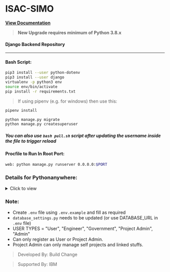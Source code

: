# ISAC-SIMO

[**View Documentation**](https://www.isac-simo.net/docs/)
>**New Upgrade requires minimum of Python 3.8.x**

#### Django Backend Repository
---
#### Bash Script:
```sh
pip3 install --user python-dotenv
pip3 install --user django
virtualenv -p python3 env
source env/bin/activate
pip install -r requirements.txt
```
>If using pipenv (e.g. for windows) then use this:
```sh
pipenv install
```
```sh
python manage.py migrate
python manage.py createsuperuser
```
##### You can also use ``` bash pull.sh ``` script after updating the username inside the file to trigger reload

#### Procfile to Run In Root Port:
```sh
web: python manage.py runserver 0.0.0.0:$PORT
```

### Details for Pythonanywhere:
<details>
    <summary>Click to view</summary>

#### Useful .bashrc Alias for the project if hosted in Pythonanywhere:

<details>
    <summary>Click to view</summary>

```sh
alias toenv="cd /home/{{username}}/isac && source env/bin/activate"

alias server.log="cd /var/log && tail -f {{username}}.pythonanywhere.com.server.log"
alias error.log="cd /var/log && tail -f {{username}}.pythonanywhere.com.error.log"
alias access.log="cd /var/log && tail -f {{username}}.pythonanywhere.com.access.log"

alias server.up="toenv && sed -i 's/MAINTENANCE=True/MAINTENANCE=False/g' .env && touch /var/www/{{username}}_pythonanywhere_com_wsgi.py"
alias server.down="toenv && sed -i 's/MAINTENANCE=False/MAINTENANCE=True/g' .env && touch /var/www/{{username}}_pythonanywhere_com_wsgi.py"

alias reload="touch /var/www/{{username}}_pythonanywhere_com_wsgi.py"
```

</details>

#### Pythonanywhere wsgi.py:

<details>
    <summary>Click to view</summary>

```python
import os
import sys
from dotenv import load_dotenv

project_home = u'/home/{{username}}/isac'
if project_home not in sys.path:
    sys.path.insert(0, project_home)

load_dotenv(os.path.join(project_home, '.env'))

os.environ['DJANGO_SETTINGS_MODULE'] = 'isac_simo.settings'

from django.core.wsgi import get_wsgi_application
from django.contrib.staticfiles.handlers import StaticFilesHandler
application = StaticFilesHandler(get_wsgi_application())
```

</details>

#### Static Files:

<details>
    <summary>Click to view</summary>

| URL           | Directory                      |
| ------------- |:------------------------------:|
| /static/      | /home/{{username}}/isac/static |
| /media/       | /home/{{username}}/isac/media  |

</details>

#### If Static Files that does not exist e.g. https://example.com/static/bad-directory keeps throwing unhandled error use this temporary fix:

<details>
    <summary>Click to view</summary>

Inside ```env/lib/python3.7/site-packages/django/core/handlers/base.py``` find ```get_response``` without leading underscore and change it to as below:

```python
from django.shortcuts import render

def get_response(self, request):
    """Return an HttpResponse object for the given HttpRequest."""
    # Setup default url resolver for this thread
    set_urlconf(settings.ROOT_URLCONF)
    try:
        response = self._middleware_chain(request)

        response._closable_objects.append(request)

        # If the exception handler returns a TemplateResponse that has not
        # been rendered, force it to be rendered.
        if not getattr(response, 'is_rendered', True) and callable(getattr(response, 'render', None)):
            response = response.render()

        if response.status_code == 404:
            logger.warning(
                'Not Found: %s', request.path,
                extra={'status_code': 404, 'request': request},
            )

        return response
    except:
        return render(request, '404.html', status=404)
```

</details>

</details>

### Note:
- Create ``` .env ``` file using ``` .env.example ``` and fill as required
- ``` database_settings.py ``` needs to be updated (or use DATABASE_URL in ``` .env ``` file)
- USER TYPES = "User", "Engineer", "Government", "Project Admin", "Admin"
- Can only register as User or Project Admin.
- Project Admin can only manage self projects and linked stuffs.


> Developed By: Build Change

> Supported By: IBM
